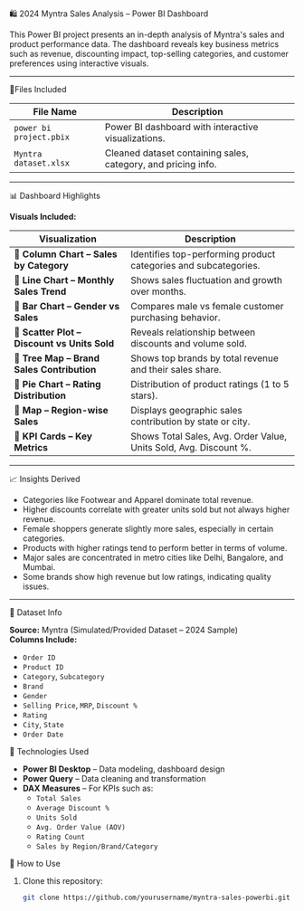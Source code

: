 🛍️ 2024 Myntra Sales Analysis – Power BI Dashboard

This Power BI project presents an in-depth analysis of Myntra's sales and product performance data. The dashboard reveals key business metrics such as revenue, discounting impact, top-selling categories, and customer preferences using interactive visuals.

---

📁Files Included

| File Name               | Description                                           |
|------------------------|-------------------------------------------------------|
| `power bi project.pbix` | Power BI dashboard with interactive visualizations.   |
| `Myntra dataset.xlsx`   | Cleaned dataset containing sales, category, and pricing info. |

---

📊 Dashboard Highlights

**Visuals Included:**

| Visualization                             | Description                                                                 |
|------------------------------------------|-----------------------------------------------------------------------------|
| 🔹 **Column Chart – Sales by Category**         | Identifies top-performing product categories and subcategories.             |
| 🔹 **Line Chart – Monthly Sales Trend**         | Shows sales fluctuation and growth over months.                             |
| 🔹 **Bar Chart – Gender vs Sales**              | Compares male vs female customer purchasing behavior.                       |
| 🔹 **Scatter Plot – Discount vs Units Sold**    | Reveals relationship between discounts and volume sold.                     |
| 🔹 **Tree Map – Brand Sales Contribution**      | Shows top brands by total revenue and their sales share.                    |
| 🔹 **Pie Chart – Rating Distribution**          | Distribution of product ratings (1 to 5 stars).                             |
| 🔹 **Map – Region-wise Sales**                  | Displays geographic sales contribution by state or city.                    |
| 🔹 **KPI Cards – Key Metrics**                  | Shows Total Sales, Avg. Order Value, Units Sold, Avg. Discount %.           |

---

📈 Insights Derived

- Categories like Footwear and Apparel dominate total revenue.
- Higher discounts correlate with greater units sold but not always higher revenue.
- Female shoppers generate slightly more sales, especially in certain categories.
- Products with higher ratings tend to perform better in terms of volume.
- Major sales are concentrated in metro cities like Delhi, Bangalore, and Mumbai.
- Some brands show high revenue but low ratings, indicating quality issues.

---

📌 Dataset Info

**Source:** Myntra (Simulated/Provided Dataset – 2024 Sample)  
**Columns Include:**
- `Order ID`
- `Product ID`
- `Category`, `Subcategory`
- `Brand`
- `Gender`
- `Selling Price`, `MRP`, `Discount %`
- `Rating`
- `City`, `State`
- `Order Date`

🧠 Technologies Used

- **Power BI Desktop** – Data modeling, dashboard design
- **Power Query** – Data cleaning and transformation
- **DAX Measures** – For KPIs such as:
  - `Total Sales`
  - `Average Discount %`
  - `Units Sold`
  - `Avg. Order Value (AOV)`
  - `Rating Count`
  - `Sales by Region/Brand/Category`


🧾 How to Use

1. Clone this repository:
   ```bash
   git clone https://github.com/yourusername/myntra-sales-powerbi.git
